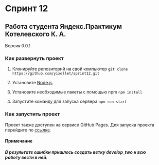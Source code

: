 # Спринт 12
## Работа студента Яндекс.Практикум Котелевского К. А.
Версия 0.0.1

### Как развернуть проект
1. Клонируйте репозиторий на свой компьютер
`git clone https://github.com/yixellet/sprint12.git`

2. Установите [Node.js](https://nodejs.org/)

3. Установите необходимые пакеты с помощью npm
`npm install`

4. Запустите команду для запуска сервера
`npm run start`

### Как запустить проект
Проект также доступен на сервисе GitHub Pages. Для запуска проекта перейдите по [ссылке](https://yixellet.github.io/sprint11).

#### Примечание
##### В результате ошибки пришлось создать ветку develop_two и всю работу вести в ней.
